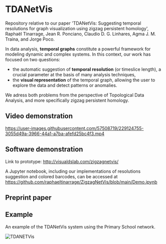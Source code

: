 # TDANetVis

Repository relative to our paper 'TDANetVis: Suggesting temporal resolutions for graph visualization using zigzag persistent homology', Raphaël Tinarrage, Jean R. Ponciano, Claudio D. G. Linhares, Agma J. M. Traina, and Jorge Poco.

In data analysis, **temporal graphs** constitute a powerful framework for modeling dynamic and complex systems. In this context, our work has focused on two questions:
- the automatic suggestion of **temporal resolution** (or timeslice length), a crucial parameter at the basis of many analysis techniques,
- the **visual representation** of the temporal graph, allowing the user to explore the data and detect patterns or anomalies.

We adress both problems from the perspective of Topological Data Analysis, and more specifically zigzag persistent homology.

## Video demonstration

https://user-images.githubusercontent.com/57508719/229124755-3055d49a-3966-44a1-a7ba-afefd25bc4f3.mp4

## Software demonstration

Link to prototype: http://visualdslab.com/zigzagnetvis/

A Jupyter notebook, including our implementations of resolutions suggestion and colored barcodes, can be accessed at https://github.com/raphaeltinarrage/ZigzagNetVis/blob/main/Demo.ipynb

## Preprint paper

## Example

An example of the TDANetVis system using the Primary School network.

![TDANETVis](img/TDANetVis_Frontend.png?raw=true "TDANetVis")
